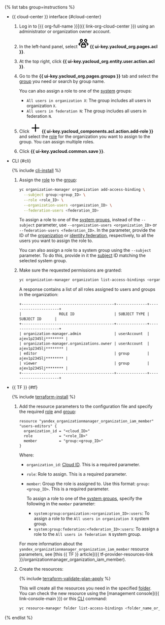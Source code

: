 {% list tabs group=instructions %}

- {{ cloud-center }} interface {#cloud-center}

  1. Log in to [{{ org-full-name }}]({{ link-org-cloud-center }}) using an administrator or organization owner account.

  1. In the left-hand panel, select ![persons-lock](../../_assets/console-icons/persons-lock.svg) **{{ ui-key.yacloud_org.pages.acl }}**.

  1. At the top right, click **{{ ui-key.yacloud_org.entity.user.action.acl }}**.

  1. Go to the **{{ ui-key.yacloud_org.pages.groups }}** tab and select the [group](../../organization/concepts/groups.md) you need or search by group name.

     You can also assign a role to one of the [system](../../iam/concepts/access-control/system-group.md) groups:

     * `All users in organization X`: The group includes all users in organization `X`.
     * `All users in federation N`: The group includes all users in federation `N`.

  1. Click ![plus](../../_assets/console-icons/plus.svg) **{{ ui-key.yacloud_components.acl.action.add-role }}** and select the [role](../../iam/concepts/access-control/roles.md) for the organization you want to assign to the group. You can assign multiple roles.

  1. Click **{{ ui-key.yacloud.common.save }}**.

- CLI {#cli}

  {% include [cli-install](../cli-install.md) %}

  1. Assign the [role](../../iam/concepts/access-control/roles.md) to the [group](../../organization/concepts/groups.md):

     ```bash
     yc organization-manager organization add-access-binding \
       --subject group:<group_ID> \
       --role <role_ID> \
       --organization-users <organization_ID> \
       --federation-users <federation_ID>
     ```

     To assign a role to one of the [system groups](../../iam/concepts/access-control/system-group.md), instead of the `--subject` parameter, use `--organization-users <organization_ID>` or `--federation-users <federation_ID>`. In the parameter, provide the ID of the [organization](../../organization/quickstart.md) or [identity federation](../../organization/concepts/add-federation.md), respectively, to all the users you want to assign the role to.
         
     You can also assign a role to a system group using the `--subject` parameter. To do this, provide in it the [subject](../../iam/concepts/access-control/index.md#subject) ID matching the selected system group.

  1. Make sure the requested permissions are granted:

     ```bash
     yc organization-manager organization list-access-bindings <organization_ID>
     ```

     A response contains a list of all roles assigned to users and groups in the organization:

     ```text
     +------------------------------------------+--------------+----------------------+
     |                 ROLE ID                  | SUBJECT TYPE |      SUBJECT ID      |
     +------------------------------------------+--------------+----------------------+
     | organization-manager.admin               | userAccount  | ajev1p2345lj******** |
     | organization-manager.organizations.owner | userAccount  | ajev1p2345lj******** |
     | editor                                   | group        | ajev1p2345lj******** |
     | viewer                                   | group        | ajev1p2345lj******** |
     +------------------------------------------+--------------+----------------------+
     ```

- {{ TF }} {#tf}

  {% include [terraform-install](../terraform-install.md) %}

  1. Add the resource parameters to the configuration file and specify the required [role](../../iam/concepts/access-control/roles.md) and [group](../../organization/concepts/groups.md):

     ```hcl
     resource "yandex_organizationmanager_organization_iam_member" "users-editors" {
       organization_id = "<cloud_ID>"
       role            = "<role_ID>"
       member          = "group:<group_ID>"
     }
     ```

     Where:
     
     * `organization_id`: [Cloud ID](../../resource-manager/operations/cloud/get-id.md). This is a required parameter.
     * `role`: Role to assign. This is a required parameter.
     * `member`: Group the role is assigned to. Use this format: `group:<group_ID>`. This is a required parameter.

         To assign a role to one of the [system groups](../../iam/concepts/access-control/system-group.md), specify the following in the `member` parameter:

         * `system:group:organization:<organization_ID>:users`: To assign a role to the `All users in organization X` system group.
         * `system:group:federation:<federation_ID>:users`: To assign a role to the `All users in federation N` system group.

     For more information about the `yandex_organizationmanager_organization_iam_member` resource parameters, see [this {{ TF }} article]({{ tf-provider-resources-link }}/organizationmanager_organization_iam_member).
  1. Create the resources:

     {% include [terraform-validate-plan-apply](../../_tutorials/_tutorials_includes/terraform-validate-plan-apply.md) %}

     This will create all the resources you need in the specified [folder](../../resource-manager/concepts/resources-hierarchy.md#folder). You can check the new resource using the [management console]({{ link-console-main }}) or this [CLI](../../cli/) command:

     ```bash
     yc resource-manager folder list-access-bindings <folder_name_or_ID>
     ```

{% endlist %}